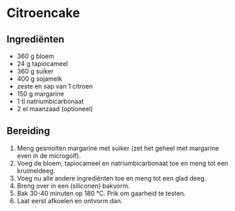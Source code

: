 
# Citroencake

## Ingrediënten

- 360 g bloem
- 24 g tapiocameel
- 360 g suiker
- 400 g sojamelk
- zeste en sap van 1 citroen
- 150 g margarine
- 1 tl natriumbicarbonaat
- 2 el maanzaad (optioneel)

## Bereiding
  1. Meng gesmolten margarine met suiker (zet het geheel met margarine even in de microgolf).
  4. Voeg de bloem, tapiocameel en natriumbicarbonaat toe en meng tot een kruimeldeeg.
  3. Voeg nu alle andere ingrediënten toe en meng tot een glad deeg. 
  4. Breng over in een (siliconen) bakvorm.
  5. Bak 30-40 minuten op 180 &deg;C. Prik om gaarheid te testen.
  8. Laat eerst afkoelen en ontvorm dan. 
